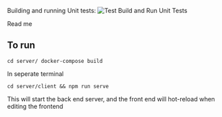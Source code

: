 Building and running Unit tests:  ![Test Build and Run Unit Tests](https://github.com/Jaredcscott/uno/workflows/Docker%20Image%20CI/badge.svg)

Read me



## To run 

`cd server/ docker-compose build`

In seperate terminal

`cd server/client && npm run serve`

This will start the back end server, and the front end will hot-reload when editing the frontend
